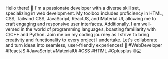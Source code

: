 Hello there! 👋 I'm a passionate developer with a diverse skill set, specializing in web development.
My toolbox includes proficiency in HTML, CSS, Tailwind CSS, JavaScript, ReactJS, and Material UI, 
allowing me to craft engaging and responsive user interfaces. 
Additionally, I am well-versed in the world of programming languages, boasting familiarity with C/C++ and Python. 
Join me on my coding journey as I strive to bring creativity and functionality to every project I undertake. 
Let's collaborate and turn ideas into seamless, user-friendly experiences! 
🚀 #WebDeveloper #ReactJS #JavaScript #MaterialUi #CSS #HTML #Cplusplus 🌐💻
